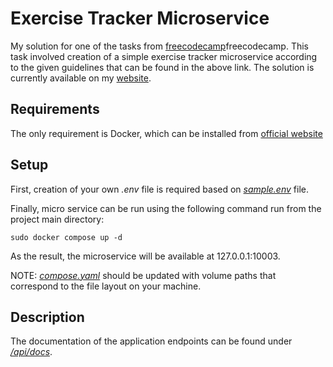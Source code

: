 # Exercise Tracker Microservice

My solution for one of the tasks from [freecodecamp](https://www.freecodecamp.org/learn/back-end-development-and-apis/back-end-development-and-apis-projects/exercise-tracker)freecodecamp. This task involved creation of a simple exercise tracker  microservice according to the given guidelines that can be found in the above link. The solution is currently available on my [website](https://exercisetracker.profresor.net).

## Requirements

The only requirement is Docker, which can be installed from [official website](https://www.docker.com/products/docker-desktop/)

## Setup

First, creation of your own <i>.env</i> file is required based on [<i>sample.env</i>](https://github.com/MrResor/freecodecamp-exercisetracker/blob/main/sample.env) file.

Finally, micro service can be run using the following command run from the project main directory:
```
sudo docker compose up -d
```

As the result, the microservice will be available at 127.0.0.1:10003.

NOTE: [<i>compose.yaml</i>](https://github.com/MrResor/freecodecamp-exercisetracker/blob/main/compose.yaml) should be updated with volume paths that correspond to the file layout on your machine.

## Description

The documentation of the application endpoints can be found under [<i>/api/docs</i>](https://exercisetracker.profresor.net/api/docs).
